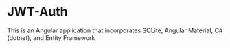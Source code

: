 # JWT-Auth
This is an Angular application that incorporates SQLite, Angular Material, C# (dotnet), and Entity Framework
